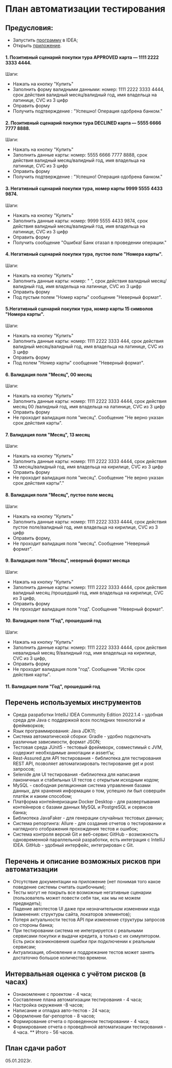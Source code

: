 # План автоматизации тестирования

## Предусловия:
* Запустить [программу](https://github.com/Ksenya31/aqa-cursovik.git/artifacts/aqa-shop.jar) в IDEA;
* Открыть [приложение](http://localhost:8080/).
#### 1. Позитивный сценарий покупки тура APPROVED карта — 1111 2222 3333 4444.
   Шаги:
* Нажать на кнопку "Купить"
* Заполнить форму валидными данными: номер: 1111 2222 3333 4444, срок действия валидный месяц/валидный год, имя владельца на латинице, CVC из 3 цифр
* Оправить форму
* Получить подтверждение : "Успешно! Операция одобрена банком."


#### 2. Позитивный сценарий покупки тура DECLINED карта — 5555 6666 7777 8888.
   Шаги:
* Нажать на кнопку "Купить"
* Заполнить данные карты: номер: 5555 6666 7777 8888, срок действия валидный месяц/валидный год, имя владельца на латинице, CVC из 3 цифр
* Оправить форму
* Получить подтверждение : "Успешно! Операция одобрена банком."

#### 3. Негативный сценарий покупки тура, номер карты 9999 5555 4433 9874.
   Шаги:
* Нажать на кнопку "Купить"
* Заполнить данные карты: номер: 9999 5555 4433 9874, срок действия валидный месяц/валидный год, имя владельца на латинице, CVC из 3 цифр
* Оправить форму
* Получить сообщение "Ошибка! Банк отазал в проведении операции."

#### 4. Негативный сценарий покупки тура, пустое поле "Номера карты".
   Шаги:
* Нажать на кнопку "Купить"
* Заполнить данные карты: номер: " ", срок действия валидный месяц/валидный год, имя владельца на латинице, CVC из 3 цифр
* Оправить форму
* Под пустым полем "Номер карты" сообщение "Неверный формат".

#### 5.Негативный сценарий покупки тура, номер карты 15 символов "Номера карты".
   Шаги:
* Нажать на кнопку "Купить"
* Заполнить данные карты: номер: 1111 2222 3333 444, срок действия валидный месяц/валидный год, имя владельца на латинице, CVC из 3 цифр
* Оправить форму
* Под полем "Номер карты" сообщение "Неверный формат".

#### 6. Валидация поля "Месяц", 00 месяц
   Шаги:
* Нажать на кнопку "Купить"
* Заполнить данные карты: номер: 1111 2222 3333 4444, срок действия месяц 00 /валидный год, имя владельца на латинице, CVC из 3 цифр
* Оправить форму
* Не проходит валидация поля "месяц". Сообщение "Не верно указан срок действия карты".

#### 7. Валидация поля "Месяц", 13 месяц
   Шаги:
* Нажать на кнопку "Купить"
* Заполнить данные карты: номер: 1111 2222 3333 4444, срок действия 13 месяц/валидный год, имя владельца на кирилице, CVC из 3 цифр
* Оправить форму
* Не проходит валидация поля "месяц". Сообщение "Не верно указан срок действия карты"."

#### 8. Валидация поля "Месяц", пустое поле месяц
   Шаги:
* Нажать на кнопку "Купить"
* Заполнить данные карты: номер: 1111 2222 3333 4444, срок действия пустое поле/валидный год, имя владельца на кирилице, CVC из 3 цифр
* Оправить форму,
* Не проходит валидация поля "месяц". Сообщение "Неверный формат".

#### 9.  Валидация поля "Месяц", неверный формат месяца
   Шаги:
* Нажать на кнопку "Купить"
* Заполнить данные карты: номер: 1111 2222 3333 4444, срок действия валидный месяц /прошедший год, имя владельца на кирилице, CVC из 3 цифр,
* Оправить форму
* Не проходит валидация поля "год". Сообщение "Неверный формат".

#### 10.  Валидация поля "Год", прошедший год
Шаги:
* Нажать на кнопку "Купить"
* Заполнить данные карты: номер: 1111 2222 3333 4444, срок действия невалидный месяц 9/валидный год, имя владельца на кирилице, CVC из 3 цифр,
* Оправить форму
* Не проходит валидация поля "год". Сообщение "Истёк срок действия карты".

#### 11.  Валидация поля "Год", прошедший год
## Перечень используемых инструментов
* Среда разработки IntelliJ IDEA Community Edition 2022.1.4 - удобная среда для Java с поддержкой всех последних технологий и фреймворков;
* Язык программирования: Java JDK11;
* Система автоматической сборки: Gradle - удобно подключать различные зависимости, формат JSON;
* Тестовая среда JUnit5 - тестовый фреймворк, совместимый с JVM, содержит необходимые аннотации и assert’ы;
* Rest-Assured для API тестирования - библиотека для тестирования REST API, позволяет автоматизировать тестирование get и post запросов;
* Selenide для UI тестирования -библиотека для написания лаконичных и стабильных UI тестов с открытым исходным кодом;
* MySQL - свободная реляционная система управления базами данных, для хранения информации о том, успешно ли был совершён платёж и каким способом;
* Платформа контейнеризации Docker Desktop - для развертывания контейнеров с базами данных MySQL и PostgreSQL и сервисов банка;
* Библиотека JavaFaker - для генерации случайных тестовых данных;
* Система репортинга: Allure - для создания отчетов о тестировании и наглядного отображения прохождения тестов и ошибок;
* Система контроля версий Git и веб-сервис GitHub -  возможность одновременной параллельной разработки, есть интеграция с IntelliJ IDEA. GitHub - удобный интерфейс, интегрирован с Git.

## Перечень и описание возможных рисков при автоматизации
* Отсутствие документации на приложение (нет понимая того какое поведение системы считать ошибочным);
* Тесты могут не покрыть все возможные негативные сценарии (пользователь может повести себя так, как мы не можем предвидеть);
* Падение автотестов UI даже при незначительном изменении кода (изменения: структуры сайта, локаторов элементов);
* Потеря актуальности тестов API при изменение структуры запросов со стороны банка;
* При тестировании система не интегрируется с реальными сервисами покупки и выдачи кредита, а только с их симулятором. Есть риск возникновения ошибки при подключении к реальным сервисам;
* Актуализация, обновление и поддрежание тестов может занять достаточно большое количество времени.

## Интервальная оценка с учётом рисков (в часах)
* Ознакомление с проектом - 4 часа;
* Составление плана автоматизации тестирования - 4 часа;
* Настройка окружения -8 часов;
* Написание и отладка авто-тестов - 24 часа;
* Оформление баг-репортов - 8 часов;
* Формирование отчета о проведенном тестировании - 4 часа;
* Формирование отчета о проведённой автоматизации тестирования - 4 часа.
** Итого - 56 часов.

## План сдачи работ
05.01.2023г.

